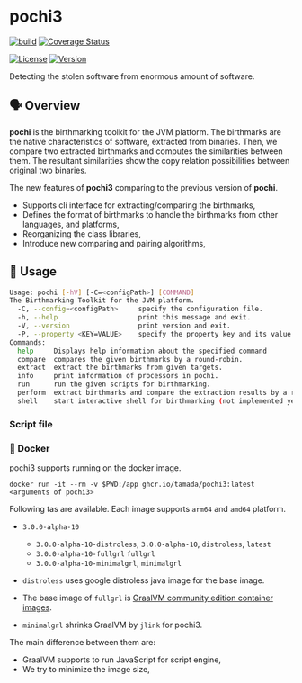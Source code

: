 # pochi3

[![build](https://github.com/tamada/pochi3/actions/workflows/build.yaml/badge.svg)](https://github.com/tamada/pochi3/actions/workflows/build.yaml)
[![Coverage Status](https://coveralls.io/repos/github/tamada/pochi3/badge.svg?branch=main)](https://coveralls.io/github/tamada/pochi3?branch=main)

[![License](https://img.shields.io/badge/License-Apache%202.0-green.svg)](https://github.com/tamada/pochi3/blob/main/LICENSE)
[![Version](https://img.shields.io/badge/Version-v3.0.0--alpha--10-green.svg)](https://github.com/tamada/pochi3/releases/tag/v3.0.0-alpha-10)

Detecting the stolen software from enormous amount of software.

## :speaking_head: Overview

**pochi** is the birthmarking toolkit for the JVM platform.
The birthmarks are the native characteristics of software, extracted from binaries.
Then, we compare two extracted birthmarks and computes the similarities between them.
The resultant similarities show the copy relation possibilities between original two binaries.

The new features of **pochi3** comparing to the previous version of **pochi**.

* Supports cli interface for extracting/comparing the birthmarks,
* Defines the format of birthmarks to handle the birthmarks from other languages, and platforms,
* Reorganizing the class libraries,
* Introduce new comparing and pairing algorithms, 

## :runner: Usage

```sh
Usage: pochi [-hV] [-C=<configPath>] [COMMAND]
The Birthmarking Toolkit for the JVM platform.
  -C, --config=<configPath>     specify the configuration file.
  -h, --help                    print this message and exit.
  -V, --version                 print version and exit.
  -P, --property <KEY=VALUE>    specify the property key and its value.
Commands:
  help     Displays help information about the specified command
  compare  compares the given birthmarks by a round-robin.
  extract  extract the birthmarks from given targets.
  info     print information of processors in pochi.
  run      run the given scripts for birthmarking.
  perform  extract birthmarks and compare the extraction results by a round-robin.
  shell    start interactive shell for birthmarking (not implemented yet).
```

### Script file

### :whale: Docker

pochi3 supports running on the docker image.

```shell
docker run -it --rm -v $PWD:/app ghcr.io/tamada/pochi3:latest <arguments of pochi3>
```

Following tas are available.
Each image supports `arm64` and `amd64` platform.

* `3.0.0-alpha-10`
  * `3.0.0-alpha-10-distroless`, `3.0.0-alpha-10`, `distroless`, `latest`
  * `3.0.0-alpha-10-fullgrl` `fullgrl`
  * `3.0.0-alpha-10-minimalgrl`, `minimalgrl`

* `distroless` uses google distroless java image for the base image.
* The base image of `fullgrl` is [GraalVM community edition container images](https://github.com/graalvm/container).
* `minimalgrl` shrinks GraalVM by `jlink` for pochi3.

The main difference between them are:
* GraalVM supports to run JavaScript for script engine,
* We try to minimize the image size,

